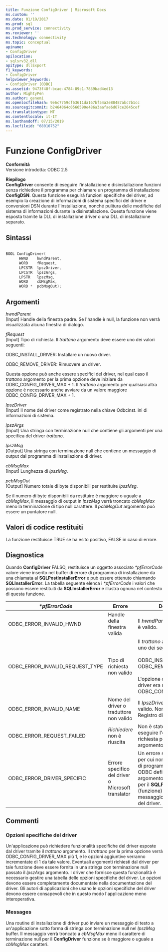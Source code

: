 ```yaml
---
title: Funzione ConfigDriver | Microsoft Docs
ms.custom: ''
ms.date: 01/19/2017
ms.prod: sql
ms.prod_service: connectivity
ms.reviewer: ''
ms.technology: connectivity
ms.topic: conceptual
apiname:
- ConfigDriver
apilocation:
- sqlsrv32.dll
apitype: dllExport
f1_keywords:
- ConfigDriver
helpviewer_keywords:
- ConfigDriver [ODBC]
ms.assetid: 9473f48f-bcae-4784-89c1-7839bad4ed13
author: MightyPen
ms.author: genemi
ms.openlocfilehash: 9e6c7759cf63611da167bf54a2e88487abc7b1cc
ms.sourcegitcommit: b2464064c0566590e486a3aafae6d67ce2645cef
ms.translationtype: MT
ms.contentlocale: it-IT
ms.lasthandoff: 07/15/2019
ms.locfileid: "68016752"
---
```

# <a name="configdriver-function"></a>Funzione ConfigDriver
**Conformità**  
 Versione introdotta: ODBC 2.5  
  
 **Riepilogo**  
 **ConfigDriver** consente di eseguire l'installazione e disinstallazione funzioni senza richiedere il programma per chiamare un programma di installazione **ConfigDSN**. Questa funzione eseguirà funzioni specifiche del driver, ad esempio la creazione di informazioni di sistema specifici del driver e conversioni DSN durante l'installazione, nonché pulitura delle modifiche del sistema di informazioni durante la disinstallazione. Questa funzione viene esposta tramite la DLL di installazione driver o una DLL di installazione separato.  
  
## <a name="syntax"></a>Sintassi  
  
```cpp  
  
BOOL ConfigDriver(  
      HWND    hwndParent,  
      WORD    fRequest,  
      LPCSTR  lpszDriver,  
      LPCSTR  lpszArgs,  
      LPSTR   lpszMsg,  
      WORD    cbMsgMax,  
      WORD *  pcbMsgOut);  
```  
  
## <a name="arguments"></a>Argomenti  
 *hwndParent*  
 [Input] Handle della finestra padre. Se l'handle è null, la funzione non verrà visualizzata alcuna finestra di dialogo.  
  
 *fRequest*  
 [Input] Tipo di richiesta. Il *trattano* argomento deve essere uno dei valori seguenti:  
  
 ODBC_INSTALL_DRIVER: Installare un nuovo driver.  
  
 ODBC_REMOVE_DRIVER: Rimuovere un driver.  
  
 Questa opzione può anche essere specifici del driver, nel qual caso il *trattano* argomento per la prima opzione deve iniziare da ODBC_CONFIG_DRIVER_MAX + 1. Il *trattano* argomento per qualsiasi altra opzione è necessario anche avviare da un valore maggiore ODBC_CONFIG_DRIVER_MAX + 1.  
  
 *lpszDriver*  
 [Input] Il nome del driver come registrato nella chiave Odbcinst. ini di informazioni di sistema.  
  
 *lpszArgs*  
 [Input] Una stringa con terminazione null che contiene gli argomenti per una specifica del driver *trattano*.  
  
 *lpszMsg*  
 [Output] Una stringa con terminazione null che contiene un messaggio di output dal programma di installazione di driver.  
  
 *cbMsgMax*  
 [Input] Lunghezza di *lpszMsg*.  
  
 *pcbMsgOut*  
 [Output] Numero totale di byte disponibili per restituire *lpszMsg*.  
  
 Se il numero di byte disponibili da restituire è maggiore o uguale a *cbMsgMax*, il messaggio di output in *lpszMsg* verrà troncato *cbMsgMax* meno la terminazione di tipo null carattere. Il *pcbMsgOut* argomento può essere un puntatore null.  
  
## <a name="returns"></a>Valori di codice restituiti  
 La funzione restituisce TRUE se ha esito positivo, FALSE in caso di errore.  
  
## <a name="diagnostics"></a>Diagnostica  
 Quando **ConfigDriver** FALSO, restituisce un oggetto associato  *\*pfErrorCode* valore viene inserito nel buffer di errore di programma di installazione da una chiamata al **SQLPostInstallerError** e può essere ottenuto chiamando **SQLInstallerError**. La tabella seguente elenca i  *\*pfErrorCode* i valori che possono essere restituiti da **SQLInstallerError** e illustra ognuna nel contesto di questa funzione.  
  
|*\*pfErrorCode*|Errore|Descrizione|  
|---------------------|-----------|-----------------|  
|ODBC_ERROR_INVALID_HWND|Handle della finestra valida|Il *hwndParent* argomento non è valido.|  
|ODBC_ERROR_INVALID_REQUEST_TYPE|Tipo di richiesta non valido|Il *trattano* argomento non è uno dei seguenti:<br /><br /> ODBC_INSTALL_DRIVER ODBC_REMOVE_DRIVER<br /><br /> L'opzione di specifica del driver era minore o uguale a ODBC_CONFIG_DRIVER_MAX.|  
|ODBC_ERROR_INVALID_NAME|Nome del driver o traduttore non valido|Il *lpszDriver* argomento non è valido. Non trovato nel Registro di sistema.|  
|ODBC_ERROR_REQUEST_FAILED|*Richiedere* non è riuscita|Non è stato possibile eseguire l'operazione richiesta per il *trattano* argomento.|  
|ODBC_ERROR_DRIVER_SPECIFIC|Errore specifico del driver o Microsoft translator|Un errore specifico del driver per cui non si verificano errori di programma di installazione ODBC definita. Il *SzError* argomento in una chiamata per il **SQLPostInstallerError** (funzione) deve contenere il messaggio di errore specifico del driver.|  
  
## <a name="comments"></a>Commenti  
  
### <a name="driver-specific-options"></a>Opzioni specifiche del driver  
 Un'applicazione può richiedere funzionalità specifiche del driver esposte dal driver tramite il *trattano* argomento. Il *trattano* per la prima opzione verrà ODBC_CONFIG_DRIVER_MAX più 1, e le opzioni aggiuntive verranno incrementate di 1 da tale valore. Eventuali argomenti richiesti dal driver per tale funzione deve essere fornita in una stringa con terminazione null passato il *lpszArgs* argomento. I driver che fornisce questa funzionalità è necessario gestire una tabella delle opzioni specifiche del driver. Le opzioni devono essere completamente documentate nella documentazione del driver. Gli autori di applicazioni che usano le opzioni specifiche del driver devono essere consapevoli che in questo modo l'applicazione meno interoperativa.  
  
### <a name="messages"></a>Messages  
 Una routine di installazione di driver può inviare un messaggio di testo a un'applicazione sotto forma di stringa con terminazione null nel *lpszMsg* buffer. Il messaggio verrà troncato a *cbMsgMax* meno il carattere di terminazione null per il **ConfigDriver** funzione se è maggiore o uguale a *cbMsgMax* caratteri.
